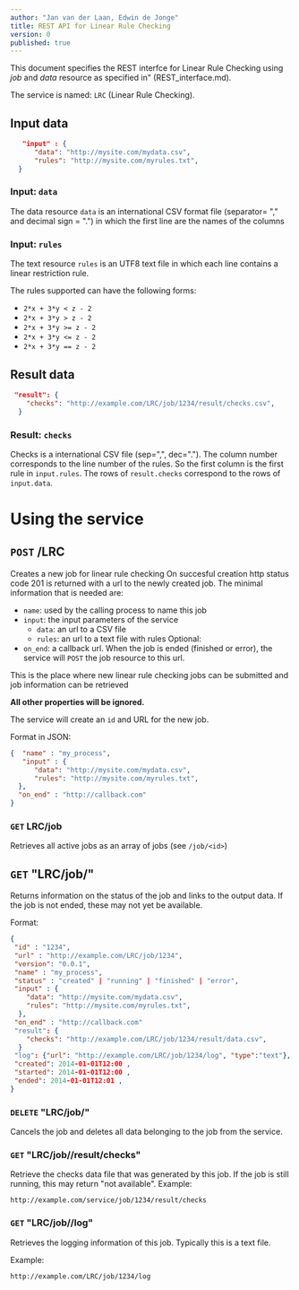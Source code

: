 ```yaml
---
author: "Jan van der Laan, Edwin de Jonge"
title: REST API for Linear Rule Checking
version: 0
published: true
---
```


This document specifies the REST interfce for Linear Rule Checking using *job* and *data* resource as specified in" (REST_interface.md).


The service is named: `LRC` (Linear Rule Checking).

## Input data

```json
   "input" : {
      "data": "http://mysite.com/mydata.csv",
      "rules": "http://mysite.com/myrules.txt",
  }
```
### Input: `data`
The data resource `data` is an international CSV format file (separator= "," and decimal sign = ".") in which the first line are the names of the columns

### Input: `rules`
The text resource `rules` is an UTF8 text file in which each line contains a linear restriction rule.

The rules supported can have the following forms:
- `2*x + 3*y < z - 2`
- `2*x + 3*y > z - 2`
- `2*x + 3*y >= z - 2`
- `2*x + 3*y <= z - 2`
- `2*x + 3*y == z - 2`

## Result data

```json
 "result": {
    "checks": "http://example.com/LRC/job/1234/result/checks.csv",
  }
```

### Result: `checks`
Checks is a international CSV file (sep=",", dec="."). The column number corresponds to the line number of the rules.
So the first column is the first rule in `input.rules`. The rows of `result.checks` correspond to the rows of `input.data`.

# Using the service


## `POST` /LRC

Creates a new job for linear rule checking On succesful creation http status code 201 is returned with a url to the newly created job.
The minimal information that is needed are:
- `name`: used by the calling process to name this job
- `input`: the input parameters of the service
  - `data`: an url to a CSV file
  - `rules`: an url to a text file with rules
Optional:
- `on_end`: a callback url. When the job is ended (finished or error), the service will `POST` the job resource to this url.

This is the place where new linear rule checking jobs can be submitted and job information can be retrieved

**All other properties will be ignored.**

The service will create an `id` and URL for the new job.

Format in JSON:
```json
{  "name" : "my_process",
   "input" : {
      "data": "http://mysite.com/mydata.csv",
      "rules": "http://mysite.com/myrules.txt",
  },
  "on_end" : "http://callback.com"
}
```
### `GET` LRC/job

Retrieves all active jobs as an array of jobs (see `/job/<id>`)

## `GET` "LRC/job/<id>"

Returns information on the status of the job and links to the output data.
If the job is not ended, these may not yet be available.

Format:
```json
{
 "id" : "1234",
 "url" : "http://example.com/LRC/job/1234",
 "version": "0.0.1",
 "name" : "my_process",
 "status" : "created" | "running" | "finished" | "error",
 "input" : {
    "data": "http://mysite.com/mydata.csv",
    "rules": "http://mysite.com/myrules.txt",
  },
 "on_end" : "http://callback.com"
 "result": {
    "checks": "http://example.com/LRC/job/1234/result/data.csv",
  }
 "log": {"url": "http://example.com/LRC/job/1234/log", "type":"text"},
 "created": 2014-01-01T12:00 ,
 "started": 2014-01-01T12:00 ,
 "ended": 2014-01-01T12:01 ,
}
```

### `DELETE` "LRC/job/<id>"

Cancels the job and deletes all data belonging to the job from the service. 

### `GET` "LRC/job/<id>/result/checks"

Retrieve the checks data file that was generated by this job. If the job is still running, this may return "not available".
Example:

```
http://example.com/service/job/1234/result/checks
```

### `GET` "LRC/job/<id>/log"

Retrieves the logging information of this job. Typically this is a text file.

Example:
```
http://example.com/LRC/job/1234/log
```

